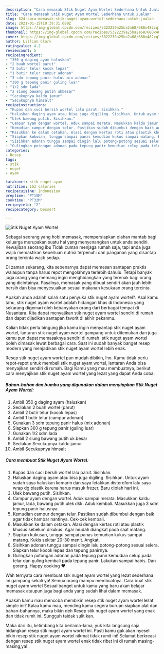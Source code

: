 ```yaml
---
description: "Cara memasak Stik Nuget Ayam Wortel Sederhana Untuk Jualan"
title: "Cara memasak Stik Nuget Ayam Wortel Sederhana Untuk Jualan"
slug: 624-cara-memasak-stik-nuget-ayam-wortel-sederhana-untuk-jualan
date: 2021-01-15T10:39:31.689Z
image: https://img-global.cpcdn.com/recipes/5322239a25ba2a68/680x482cq70/stik-nuget-ayam-wortel-foto-resep-utama.jpg
thumbnail: https://img-global.cpcdn.com/recipes/5322239a25ba2a68/680x482cq70/stik-nuget-ayam-wortel-foto-resep-utama.jpg
cover: https://img-global.cpcdn.com/recipes/5322239a25ba2a68/680x482cq70/stik-nuget-ayam-wortel-foto-resep-utama.jpg
author: Lillian Clark
ratingvalue: 4.2
reviewcount: 5
recipeingredient:
- "350 g daging ayam haluskan"
- "2 buah wortel parut"
- "2 butir telur kocok lepas"
- "1 butir telur campur adonan"
- "3 sdm tepung panir halus mix adonan"
- "300 g tepung panir guling luar"
- "1/2 sdm lada"
- "2 siung bawang putih ukbesar"
- "Secukupnya kaldu jamur"
- "Secukupnya himsalt"
recipeinstructions:
- "Kupas dan cuci bersih wortel lalu parut. Sisihkan."
- "Haluskan daging ayam atau bisa juga digiling. Sisihkan. Untuk ayam sudah saya haluskan kemarin dan saya letakkan disterofom lalu saya wrap dg plastik karena harus masuk frezer. Baru diolah hari ini."
- "Ulek bawang putih. Sisihkan."
- "Campur ayam dengan wortel. Aduk sampai merata. Masukkan kaldu jamur, lada, bawang putih ulek dkk. Aduk kembali. Masukkan juga 3 sdm tepung panir halusnya."
- "Kemudian campur dengan telur. Pastikan sudah dibumbui dengan baik agar tidak hambar nantinya. Cek-cek kembali."
- "Masukkan ke dalam cetakan. Alasi dengan kertas roti atau plastik khusus sebelum dikukus. Agar mudah diangkat pada saat matang."
- "Siapkan kukusan, tunggu sampai panas kemudian kukus sampai matang. Kukis sekitar 20-30 menit. Angkat."
- "Sisihkan adonan tunggu sampai dingin lalu potong-potong sesuai selera. Siapkan telur kocok lepas dan tepung panirnya."
- "Gulingkan potongan adonan pada tepung panir kemudian celup pada telur dan guling kembali pada tepung panir. Lakukan sampai habis. Dan goreng. Happy cooking ❤"
categories:
- Resep
tags:
- stik
- nuget
- ayam

katakunci: stik nuget ayam 
nutrition: 153 calories
recipecuisine: Indonesian
preptime: "PT15M"
cooktime: "PT32M"
recipeyield: "2"
recipecategory: Dessert

---
```



![Stik Nuget Ayam Wortel](https://img-global.cpcdn.com/recipes/5322239a25ba2a68/680x482cq70/stik-nuget-ayam-wortel-foto-resep-utama.jpg)

Sebagai seorang yang hobi memasak, mempersiapkan olahan mantab bagi keluarga merupakan suatu hal yang menyenangkan untuk anda sendiri. Kewajiban seorang ibu Tidak cuman menjaga rumah saja, tapi anda juga wajib memastikan keperluan nutrisi terpenuhi dan panganan yang disantap orang tercinta wajib sedap.

Di zaman  sekarang, kita sebenarnya dapat memesan santapan praktis walaupun tanpa harus repot mengolahnya terlebih dahulu. Tetapi banyak juga orang yang memang ingin menghidangkan yang terenak bagi orang yang dicintainya. Pasalnya, memasak yang dibuat sendiri akan jauh lebih bersih dan bisa menyesuaikan sesuai makanan kesukaan orang tercinta. 



Apakah anda adalah salah satu penyuka stik nuget ayam wortel?. Asal kamu tahu, stik nuget ayam wortel adalah hidangan khas di Indonesia yang sekarang digemari oleh kebanyakan orang dari berbagai tempat di Nusantara. Kita dapat menyajikan stik nuget ayam wortel sendiri di rumah dan dapat dijadikan santapan favorit di akhir pekanmu.

Kalian tidak perlu bingung jika kamu ingin menyantap stik nuget ayam wortel, lantaran stik nuget ayam wortel gampang untuk ditemukan dan juga kamu pun dapat memasaknya sendiri di rumah. stik nuget ayam wortel boleh dimasak lewat berbagai cara. Saat ini sudah banyak banget resep modern yang menjadikan stik nuget ayam wortel lebih enak.

Resep stik nuget ayam wortel pun mudah dibikin, lho. Kamu tidak perlu repot-repot untuk membeli stik nuget ayam wortel, lantaran Anda bisa menyajikan sendiri di rumah. Bagi Kamu yang mau membuatnya, berikut cara menyajikan stik nuget ayam wortel yang lezat yang dapat Anda coba.

<!--inarticleads1-->

##### Bahan-bahan dan bumbu yang digunakan dalam menyiapkan Stik Nuget Ayam Wortel:

1. Ambil 350 g daging ayam (haluskan)
1. Sediakan 2 buah wortel (parut)
1. Ambil 2 butir telur (kocok lepas)
1. Ambil 1 butir telur (campur adonan)
1. Gunakan 3 sdm tepung panir halus (mix adonan)
1. Siapkan 300 g tepung panir (guling luar)
1. Gunakan 1/2 sdm lada
1. Ambil 2 siung bawang putih uk.besar
1. Sediakan Secukupnya kaldu jamur
1. Ambil Secukupnya himsalt




<!--inarticleads2-->

##### Cara membuat Stik Nuget Ayam Wortel:

1. Kupas dan cuci bersih wortel lalu parut. Sisihkan.
1. Haluskan daging ayam atau bisa juga digiling. Sisihkan. Untuk ayam sudah saya haluskan kemarin dan saya letakkan disterofom lalu saya wrap dg plastik karena harus masuk frezer. Baru diolah hari ini.
1. Ulek bawang putih. Sisihkan.
1. Campur ayam dengan wortel. Aduk sampai merata. Masukkan kaldu jamur, lada, bawang putih ulek dkk. Aduk kembali. Masukkan juga 3 sdm tepung panir halusnya.
1. Kemudian campur dengan telur. Pastikan sudah dibumbui dengan baik agar tidak hambar nantinya. Cek-cek kembali.
1. Masukkan ke dalam cetakan. Alasi dengan kertas roti atau plastik khusus sebelum dikukus. Agar mudah diangkat pada saat matang.
1. Siapkan kukusan, tunggu sampai panas kemudian kukus sampai matang. Kukis sekitar 20-30 menit. Angkat.
1. Sisihkan adonan tunggu sampai dingin lalu potong-potong sesuai selera. Siapkan telur kocok lepas dan tepung panirnya.
1. Gulingkan potongan adonan pada tepung panir kemudian celup pada telur dan guling kembali pada tepung panir. Lakukan sampai habis. Dan goreng. Happy cooking ❤




Wah ternyata cara membuat stik nuget ayam wortel yang lezat sederhana ini gampang sekali ya! Semua orang mampu membuatnya. Cara buat stik nuget ayam wortel Sesuai banget untuk kamu yang baru akan belajar memasak ataupun juga bagi anda yang sudah lihai dalam memasak.

Apakah kamu mau mencoba membikin resep stik nuget ayam wortel lezat simple ini? Kalau kamu mau, mending kamu segera buruan siapkan alat dan bahan-bahannya, maka bikin deh Resep stik nuget ayam wortel yang enak dan tidak rumit ini. Sungguh taidak sulit kan. 

Maka dari itu, ketimbang kita berlama-lama, yuk kita langsung saja hidangkan resep stik nuget ayam wortel ini. Pasti kamu gak akan nyesel bikin resep stik nuget ayam wortel nikmat tidak rumit ini! Selamat berkreasi dengan resep stik nuget ayam wortel enak tidak ribet ini di rumah masing-masing,ya!.

